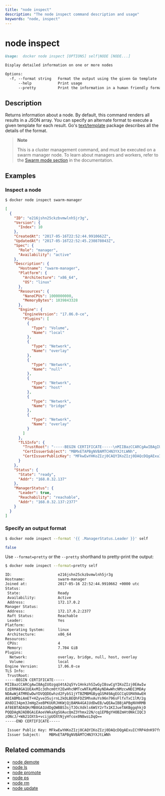 ```yaml
---
title: "node inspect"
description: "The node inspect command description and usage"
keywords: "node, inspect"
---
```


# node inspect

```markdown
Usage:  docker node inspect [OPTIONS] self|NODE [NODE...]

Display detailed information on one or more nodes

Options:
  -f, --format string   Format the output using the given Go template
      --help            Print usage
      --pretty          Print the information in a human friendly format
```

## Description

Returns information about a node. By default, this command renders all results
in a JSON array. You can specify an alternate format to execute a
given template for each result. Go's
[text/template](http://golang.org/pkg/text/template/) package describes all the
details of the format.

> **Note**
>
> This is a cluster management command, and must be executed on a swarm
> manager node. To learn about managers and workers, refer to the
> [Swarm mode section](https://docs.docker.com/engine/swarm/) in the
> documentation.

## Examples

### Inspect a node

```bash
$ docker node inspect swarm-manager
```

```json
[
  {
    "ID": "e216jshn25ckzbvmwlnh5jr3g",
    "Version": {
      "Index": 10
    },
    "CreatedAt": "2017-05-16T22:52:44.9910662Z",
    "UpdatedAt": "2017-05-16T22:52:45.230878043Z",
    "Spec": {
      "Role": "manager",
      "Availability": "active"
    },
    "Description": {
      "Hostname": "swarm-manager",
      "Platform": {
        "Architecture": "x86_64",
        "OS": "linux"
      },
      "Resources": {
        "NanoCPUs": 1000000000,
        "MemoryBytes": 1039843328
      },
      "Engine": {
        "EngineVersion": "17.06.0-ce",
        "Plugins": [
          {
            "Type": "Volume",
            "Name": "local"
          },
          {
            "Type": "Network",
            "Name": "overlay"
          },
          {
            "Type": "Network",
            "Name": "null"
          },
          {
            "Type": "Network",
            "Name": "host"
          },
          {
            "Type": "Network",
            "Name": "bridge"
          },
          {
            "Type": "Network",
            "Name": "overlay"
          }
        ]
      },
      "TLSInfo": {
        "TrustRoot": "-----BEGIN CERTIFICATE-----\nMIIBazCCARCgAwIBAgIUOzgqU4tA2q5Yv1HnkzhSIwGyIBswCgYIKoZIzj0EAwIw\nEzERMA8GA1UEAxMIc3dhcm0tY2EwHhcNMTcwNTAyMDAyNDAwWhcNMzcwNDI3MDAy\nNDAwWjATMREwDwYDVQQDEwhzd2FybS1jYTBZMBMGByqGSM49AgEGCCqGSM49AwEH\nA0IABMbiAmET+HZyve35ujrnL2kOLBEQhFDZ5MhxAuYs96n796sFlfxTxC1lM/2g\nAh8DI34pm3JmHgZxeBPKUURJHKWjQjBAMA4GA1UdDwEB/wQEAwIBBjAPBgNVHRMB\nAf8EBTADAQH/MB0GA1UdDgQWBBS3sjTJOcXdkls6WSY2rTx1KIJueTAKBggqhkjO\nPQQDAgNJADBGAiEAoeVWkaXgSUAucQmZ3Yhmx22N/cq1EPBgYHOBZmHt0NkCIQC3\nzONcJ/+WA21OXtb+vcijpUOXtNjyHfcox0N8wsLDqQ==\n-----END CERTIFICATE-----\n",
        "CertIssuerSubject": "MBMxETAPBgNVBAMTCHN3YXJtLWNh",
        "CertIssuerPublicKey": "MFkwEwYHKoZIzj0CAQYIKoZIzj0DAQcDQgAExuICYRP4dnK97fm6OucvaQ4sERCEUNnkyHEC5iz3qfv3qwWV/FPELWUz/aACHwMjfimbcmYeBnF4E8pRREkcpQ=="
      }
    },
    "Status": {
      "State": "ready",
      "Addr": "168.0.32.137"
    },
    "ManagerStatus": {
      "Leader": true,
      "Reachability": "reachable",
      "Addr": "168.0.32.137:2377"
    }
  }
]
```

### Specify an output format

```bash
$ docker node inspect --format '{{ .ManagerStatus.Leader }}' self

false
```

Use `--format=pretty` or the `--pretty` shorthand to pretty-print the output:

```bash
$ docker node inspect --format=pretty self

ID:                     e216jshn25ckzbvmwlnh5jr3g
Hostname:               swarm-manager
Joined at:              2017-05-16 22:52:44.9910662 +0000 utc
Status:
 State:                 Ready
 Availability:          Active
 Address:               172.17.0.2
Manager Status:
 Address:               172.17.0.2:2377
 Raft Status:           Reachable
 Leader:                Yes
Platform:
 Operating System:      linux
 Architecture:          x86_64
Resources:
 CPUs:                  4
 Memory:                7.704 GiB
Plugins:
  Network:              overlay, bridge, null, host, overlay
  Volume:               local
Engine Version:         17.06.0-ce
TLS Info:
 TrustRoot:
-----BEGIN CERTIFICATE-----
MIIBazCCARCgAwIBAgIUOzgqU4tA2q5Yv1HnkzhSIwGyIBswCgYIKoZIzj0EAwIw
EzERMA8GA1UEAxMIc3dhcm0tY2EwHhcNMTcwNTAyMDAyNDAwWhcNMzcwNDI3MDAy
NDAwWjATMREwDwYDVQQDEwhzd2FybS1jYTBZMBMGByqGSM49AgEGCCqGSM49AwEH
A0IABMbiAmET+HZyve35ujrnL2kOLBEQhFDZ5MhxAuYs96n796sFlfxTxC1lM/2g
Ah8DI34pm3JmHgZxeBPKUURJHKWjQjBAMA4GA1UdDwEB/wQEAwIBBjAPBgNVHRMB
Af8EBTADAQH/MB0GA1UdDgQWBBS3sjTJOcXdkls6WSY2rTx1KIJueTAKBggqhkjO
PQQDAgNJADBGAiEAoeVWkaXgSUAucQmZ3Yhmx22N/cq1EPBgYHOBZmHt0NkCIQC3
zONcJ/+WA21OXtb+vcijpUOXtNjyHfcox0N8wsLDqQ==
-----END CERTIFICATE-----

 Issuer Public Key: MFkwEwYHKoZIzj0CAQYIKoZIzj0DAQcDQgAExuICYRP4dnK97fm6OucvaQ4sERCEUNnkyHEC5iz3qfv3qwWV/FPELWUz/aACHwMjfimbcmYeBnF4E8pRREkcpQ==
 Issuer Subject:    MBMxETAPBgNVBAMTCHN3YXJtLWNh
```

## Related commands

* [node demote](node_demote.md)
* [node ls](node_ls.md)
* [node promote](node_promote.md)
* [node ps](node_ps.md)
* [node rm](node_rm.md)
* [node update](node_update.md)
